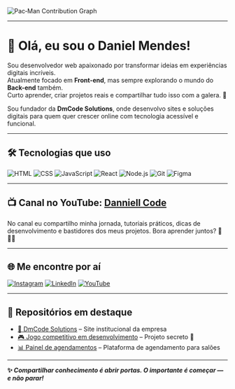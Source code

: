 <!-- Banner animado estilo Pac-Man -->
<picture>
  <source media="(prefers-color-scheme: dark)"
    srcset="https://raw.githubusercontent.com/DanniellMendss/DanniellMendss/output/pacman-contribution-graph-dark.svg" />
  <source media="(prefers-color-scheme: light)"
    srcset="https://raw.githubusercontent.com/DanniellMendss/DanniellMendss/output/pacman-contribution-graph.svg" />
  <img alt="Pac‑Man Contribution Graph"
    src="https://raw.githubusercontent.com/DanniellMendss/DanniellMendss/output/pacman-contribution-graph.svg" />
</picture>

---

# 👋 Olá, eu sou o Daniel Mendes!

Sou desenvolvedor web apaixonado por transformar ideias em experiências digitais incríveis.  
Atualmente focado em **Front-end**, mas sempre explorando o mundo do **Back-end** também.  
Curto aprender, criar projetos reais e compartilhar tudo isso com a galera. 🚀

Sou fundador da **DmCode Solutions**, onde desenvolvo sites e soluções digitais para quem quer crescer online com tecnologia acessível e funcional.

---

## 🛠️ Tecnologias que uso

![HTML](https://img.shields.io/badge/HTML5-E34F26?style=flat&logo=html5&logoColor=fff)
![CSS](https://img.shields.io/badge/CSS3-1572B6?style=flat&logo=css3&logoColor=fff)
![JavaScript](https://img.shields.io/badge/JavaScript-F7DF1E?style=flat&logo=javascript&logoColor=000)
![React](https://img.shields.io/badge/React-20232A?style=flat&logo=react&logoColor=61DAFB)
![Node.js](https://img.shields.io/badge/Node.js-339933?style=flat&logo=nodedotjs&logoColor=fff)
![Git](https://img.shields.io/badge/Git-F05032?style=flat&logo=git&logoColor=fff)
![Figma](https://img.shields.io/badge/Figma-0AC97F?style=flat&logo=figma&logoColor=fff)

---

## 📺 Canal no YouTube: [Danniell Code](https://youtube.com/@DanniellCode)

No canal eu compartilho minha jornada, tutoriais práticos, dicas de desenvolvimento e bastidores dos meus projetos. Bora aprender juntos? 🎥👨‍💻

---

## 🌐 Me encontre por aí

[![Instagram](https://img.shields.io/badge/@dmcodesolutions-E4405F?style=flat&logo=instagram&logoColor=white)](https://instagram.com/dmcodesolutions)
[![LinkedIn](https://img.shields.io/badge/Daniel%20Mendes-0A66C2?style=flat&logo=linkedin&logoColor=white)](https://linkedin.com/in/danniellmendss)
[![YouTube](https://img.shields.io/badge/Youtube-FF0000?style=flat&logo=youtube&logoColor=white)](https://youtube.com/@DanniellCode)

---

## 📌 Repositórios em destaque

- [🧠 DmCode Solutions](https://github.com/DanniellMendss/dmcodesolutions-site) – Site institucional da empresa
- [🎮 Jogo competitivo em desenvolvimento](https://github.com/DanniellMendss/...) – Projeto secreto 👀
- [📊 Painel de agendamentos](https://github.com/DanniellMendss/...) – Plataforma de agendamento para salões

---

**✨ _Compartilhar conhecimento é abrir portas. O importante é começar — e não parar!_**
